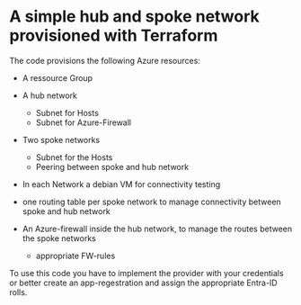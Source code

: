 # A simple hub and spoke network provisioned with Terraform

The code provisions the following Azure resources:

- A ressource Group

- A hub network
	- Subnet for Hosts
	- Subnet for Azure-Firewall

- Two spoke networks
	- Subnet for the Hosts
	- Peering between spoke and hub network

- In each Network a debian VM for connectivity testing

- one routing table per spoke network to manage connectivity between spoke and hub network

- An Azure-firewall inside the hub network, to manage the routes between the spoke networks
	- appropriate FW-rules
	

To use this code you have to implement the provider with your credentials or better create an app-regestration and assign the appropriate Entra-ID rolls.
